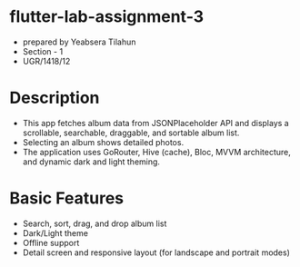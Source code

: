 # flutter-lab-assignment-3
- prepared by Yeabsera Tilahun
- Section - 1
- UGR/1418/12


# Description
- This app fetches album data from JSONPlaceholder API and displays a scrollable, searchable, draggable, and sortable album list.
- Selecting an album shows detailed photos.
- The application uses GoRouter, Hive (cache), Bloc, MVVM architecture, and dynamic dark and light theming.


# Basic Features
- Search, sort, drag, and drop album list
- Dark/Light theme
- Offline support
- Detail screen and responsive layout (for landscape and portrait modes)
